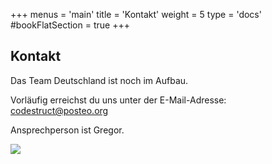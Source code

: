 +++
menus = 'main'
title = 'Kontakt'
weight = 5
type = 'docs'
#bookFlatSection = true
+++

## Kontakt

Das Team Deutschland ist noch im Aufbau.

Vorläufig erreichst du uns unter der E-Mail-Adresse: codestruct@posteo.org

Ansprechperson ist Gregor.

![](https://c.pxhere.com/photos/94/82/dock_feet_footwear_jetty_mat_shoes_sign_sneakers-1173337.jpg!d)
